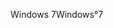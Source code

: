 <span data-ttu-id="25dd1-101">Windows 7</span><span class="sxs-lookup"><span data-stu-id="25dd1-101">Windows°7</span></span>